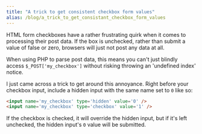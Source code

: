 ```yaml
---
title: "A trick to get consistent checkbox form values"
alias: /blog/a_trick_to_get_consistant_checkbox_form_values
---
```


HTML form checkboxes have a rather frustrating quirk when it comes to
processing their post data. If the box is unchecked, rather than submit a value
of false or zero, browsers will just not post any data at all.

When using PHP to parse post data, this means you can't just blindly access
`$_POST['my_checkbox']` without risking throwing an 'undefined index' notice.

I just came across a trick to get around this annoyance. Right before your
checkbox input, include a hidden input with the same name set to `0` like so:

```html
<input name='my_checkbox' type='hidden' value='0' />
<input name='my_checkbox' type='checkbox' value='1' />
```

If the checkbox is checked, it will override the hidden input, but if it's left
unchecked, the hidden input's `0` value will be submitted.



